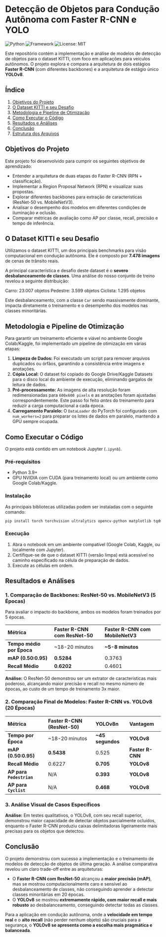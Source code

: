 # Detecção de Objetos para Condução Autônoma com Faster R-CNN e YOLO

![Python](https://img.shields.io/badge/Python-3.11-blue.svg)
![Framework](https://img.shields.io/badge/Framework-PyTorch-orange.svg)
![License: MIT](https://img.shields.io/badge/License-MIT-yellow.svg)

Este repositório contém a implementação e análise de modelos de detecção de objetos para o dataset KITTI, com foco em aplicações para veículos autônomos. O projeto explora e compara a arquitetura de dois estágios **Faster R-CNN** (com diferentes backbones) e a arquitetura de estágio único **YOLOv8**.

## Índice

1.  [Objetivos do Projeto](#objetivos-do-projeto)
2.  [O Dataset KITTI e seu Desafio](#o-dataset-kitti-e-seu-desafio)
3.  [Metodologia e Pipeline de Otimização](#metodologia-e-pipeline-de-otimização)
4.  [Como Executar o Código](#como-executar-o-código)
5.  [Resultados e Análises](#resultados-e-análises)
6.  [Conclusão](#conclusão)
7.  [Estrutura dos Arquivos](#estrutura-dos-arquivos)

## Objetivos do Projeto

Este projeto foi desenvolvido para cumprir os seguintes objetivos de aprendizado:
-   Entender a arquitetura de duas etapas do Faster R-CNN (RPN + classificação).
-   Implementar a Region Proposal Network (RPN) e visualizar suas propostas.
-   Explorar diferentes backbones para extração de características (ResNet-50 vs. MobileNetV3).
-   Analisar o desempenho dos modelos em diferentes condições de iluminação и oclusão.
-   Comparar métricas de avaliação como AP por classe, recall, precisão e tempo de inferência.

## O Dataset KITTI e seu Desafio

Utilizamos o dataset KITTI, um dos principais benchmarks para visão computacional em condução autônoma. Ele é composto por **7.478 imagens** de cenas de trânsito reais.

A principal característica e desafio deste dataset é o **severo desbalanceamento de classes**. Uma análise do nosso conjunto de treino revelou a seguinte distribuição:

Carro: 23.007 objetos
Pedestre: 3.599 objetos
Ciclista: 1.295 objetos

Este desbalanceamento, com a classe `Car` sendo massivamente dominante, impacta diretamente o treinamento e o desempenho dos modelos nas classes minoritárias.

## Metodologia e Pipeline de Otimização

Para garantir um treinamento eficiente e viável no ambiente Google Colab/Kaggle, foi implementado um pipeline de otimização em várias etapas:

1.  **Limpeza de Dados:** Foi executado um script para remover arquivos duplicados ou órfãos, garantindo a consistência entre imagens e anotações.
2.  **Cópia Local:** O dataset foi copiado do Google Drive/Kaggle Datasets para o disco local do ambiente de execução, eliminando gargalos de leitura de dados.
3.  **Pré-processamento:** As imagens de alta resolução foram redimensionadas para `600x600 pixels` e as anotações foram ajustadas correspondentemente. Este passo foi feito *antes* do treinamento para reduzir a carga computacional a cada época.
4.  **Carregamento Paralelo:** O `DataLoader` do PyTorch foi configurado com `num_workers=2` para preparar os lotes de dados em paralelo, mantendo a GPU sempre ocupada.

## Como Executar o Código

O projeto está contido em um notebook Jupyter (`.ipynb`).

### Pré-requisitos
- Python 3.9+
- GPU NVIDIA com CUDA (para treinamento local) ou um ambiente como Google Colab/Kaggle.

### Instalação
As principais bibliotecas utilizadas podem ser instaladas com o seguinte comando:
```bash
pip install torch torchvision ultralytics opencv-python matplotlib tqdm torchmetrics
```

### Execução
1.  Abra o notebook em um ambiente compatível (Google Colab, Kaggle, ou localmente com Jupyter).
2.  Certifique-se de que o dataset KITTI (versão limpa) está acessível no caminho especificado na célula de preparação de dados.
3.  Execute as células em ordem.

## Resultados e Análises

### 1. Comparação de Backbones: ResNet-50 vs. MobileNetV3 (5 Épocas)
Para avaliar o impacto do backbone, ambos os modelos foram treinados por 5 épocas.

| Métrica | Faster R-CNN com **ResNet-50** | Faster R-CNN com **MobileNetV3** |
| :--- | :--- | :--- |
| **Tempo médio por Época**| ~18-20 minutos | **~5-8 minutos** |
| **mAP (0.50:0.95)**| **0.5284** | 0.3763 |
| **Recall Médio**| **0.6202** | 0.4601 |

**Análise:** O ResNet-50 demonstrou ser um extrator de características mais poderoso, alcançando maior precisão e recall no mesmo número de épocas, ao custo de um tempo de treinamento 3x maior.

### 2. Comparação Final de Modelos: Faster R-CNN vs. YOLOv8 (20 Épocas)

| Métrica | **Faster R-CNN (ResNet-50)** | **YOLOv8n** | Vantagem |
| :--- | :--- | :--- | :--- |
| **Tempo por Época** | ~18-20 minutos | **~45 segundos** | **YOLOv8** |
| **mAP (0.50:0.95)** | **0.5438** | 0.525 | **Faster R-CNN** |
| **Recall Médio** | 0.6227 | **0.705** |  **YOLOv8** |
| **AP para `Pedestrian`**| N/A | **0.393** | **YOLOv8** |
| **AP para `Cyclist`** | N/A | **0.468** | **YOLOv8** |

### 3. Análise Visual de Casos Específicos

**Análise:** Em testes qualitativos, o YOLOv8, com seu recall superior, demonstrou maior capacidade de detectar objetos parcialmente ocluídos, enquanto o Faster R-CNN produziu caixas delimitadoras ligeiramente mais precisas para os objetos que detectou.

## Conclusão

O projeto demonstrou com sucesso a implementação e o treinamento de modelos de detecção de objetos de última geração. A análise comparativa revelou um claro trade-off entre as arquiteturas:

-   O **Faster R-CNN com ResNet-50** alcançou a **maior precisão (mAP)**, mas se mostrou computacionalmente caro e sensível ao desbalanceamento de classes, não conseguindo aprender a detectar classes minoritárias em 20 épocas.
-   O **YOLOv8** se mostrou **extremamente rápido, com maior recall e mais robusto** ao desbalanceamento, conseguindo detectar todas as classes.

Para a aplicação em condução autônoma, onde a **velocidade em tempo real** e o **alto recall** (não perder nenhum objeto) são cruciais para a segurança, o **YOLOv8 se apresenta como a escolha mais pragmática e balanceada**.


